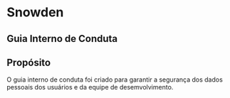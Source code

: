 # Snowden
## Guia Interno de Conduta 

## Propósito 
 O guia interno de conduta foi criado para garantir a segurança dos dados pessoais dos usuários e da equipe de desemvolvimento.

 
